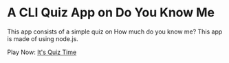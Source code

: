 # A CLI Quiz App on Do You Know Me

This app consists of a simple quiz on How much do you know me?
This app is made of using node.js.

Play Now: [It's Quiz Time](https://replit.com/@Murarik/endgame?embed=1&output=1#index.js)
